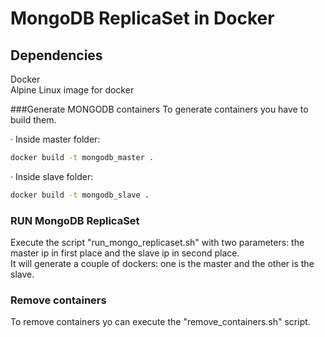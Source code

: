 # MongoDB ReplicaSet in Docker

## Dependencies
Docker  
Alpine Linux image for docker

###Generate MONGODB containers
To generate containers you have to build them.

· Inside master folder:
```bash
docker build -t mongodb_master .
```
· Inside slave folder:
```bash
docker build -t mongodb_slave .
```

### RUN MongoDB ReplicaSet
Execute the script "run_mongo_replicaset.sh" with two parameters: the master ip in first place and the slave ip in second place.  
It will generate a couple of dockers: one is the master and the other is the slave.

### Remove containers
To remove containers yo can execute the "remove_containers.sh" script.
